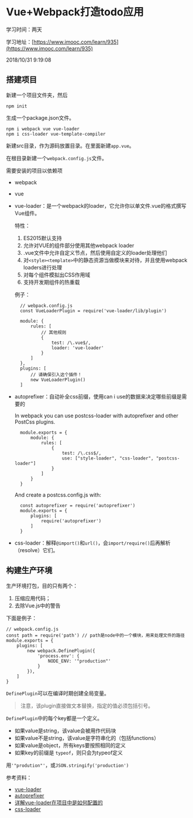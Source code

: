 # Vue+Webpack打造todo应用 #
学习时间：两天

学习地址：[https://www.imooc.com/learn/935](https://www.imooc.com/learn/935)

2018/10/31 9:19:08 

## 搭建项目 ##
新建一个项目文件夹，然后

	npm init
生成一个package.json文件。

	npm i webpack vue vue-loader
	npm i css-loader vue-template-compiler
新建src目录，作为源码放置目录。在里面新建`app.vue`。

在根目录新建一个`webpack.config.js`文件。

需要安装的项目以依赖项

- webpack
- vue
- vue-loader：是一个webpack的loader，它允许你以单文件.vue的格式撰写Vue组件。

	特性：

	1. ES2015默认支持
	2. 允许对VUE的组件部分使用其他webpack loader
	3. .vue文件中允许自定义节点，然后使用自定义的loader处理他们
	4. 对`<style><template>`中的静态资源当做模块来对待，并且使用webpack loaders进行处理
	5. 对每个组件模拟出CSS作用域
	6. 支持开发期组件的热重载

	例子：


		// webpack.config.js
		const VueLoaderPlugin = require('vue-loader/lib/plugin')

		module: {
			rules: [
				// 其他规则
				{
        			test: /\.vue$/,
            		loader: 'vue-loader'
        		}
			]
		},
		plugins: [
			// 请确保引入这个插件！
			new VueLoaderPlugin()
		]
- autoprefixer：自动补全css前缀，使用can i use的数据来决定哪些前缀是需要的

	In webpack you can use postcss-loader with autoprefixer and other PostCss plugins.

		module.exports = {
			module: {
				rules: [
					{
						test: /\.css$/,
						use: ["style-loader", "css-loader", "postcss-loader"]
					}
				]
			}
		}
	And create a postcss.config.js with:
	
		const autoprefixer = require('autoprefixer')
		module.exports = {
			plugins: [
				require('autoprefixer')
			]
		}
- css-loader：解释`@import()`和`url()`，会`import/require()`后再解析（resolve）它们。

## 构建生产环境 ##
生产环境打包，目的只有两个：

1. 压缩应用代码；
2. 去除Vue.js中的警告

下面是例子：

	// webpack.config.js
	const path = require('path') // path是node中的一个模块，用来处理文件的路径
	module.exports = {
		plugins: [
			new webpack.DefinePlugin({
				'process.env': {
					NODE_ENV: '"production"'
				}
			}),
		]
	}
`DefinePlugin`可以在编译时期创建全局变量。

> 注意，该plugin直接做文本替换，指定的值必须包括引号。

`DefinePlugin`中的每个key都是一个定义。

- 如果value是string，该value会被用作代码块
- 如果value不是string，该value是字符串化的（包括functions）
- 如果value是object，所有keys要按照相同的定义
- 如果key的前缀是	`typeof`，则只会为typeof定义

用`'"prodution"'`，或`JSON.stringify('production')`

参考资料：

- [vue-loader](https://vue-loader.vuejs.org/zh/#vue-loader-%E6%98%AF%E4%BB%80%E4%B9%88%EF%BC%9F)
- [autoprefixer](https://www.npmjs.com/package/autoprefixer)
- [详解vue-loader在项目中是如何配置的](https://www.jb51.net/article/141413.htm)
- [css-loader](https://www.webpackjs.com/loaders/css-loader/)